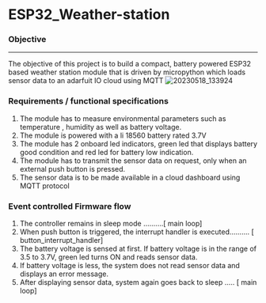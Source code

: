 # ESP32_Weather-station

### Objective
-----------------------------------------------------------------------------------------------------------------------------------------------------------------------
The objective of this project is to build a compact, battery powered ESP32 based weather station module that is driven by micropython which loads sensor data to an adarfuit IO cloud using MQTT
![20230518_133924](https://github.com/Aravind-Krishnadeva/ESP32_Weather-station/assets/26503600/8ee60086-a6c7-42ce-829d-e6a6d7a9b152)






### Requirements / functional specifications
1. The module has to measure environmental parameters such as temperature , humidity as well as battery voltage.
2. The module is powered with a li 18560 battery rated 3.7V
3. The module has 2 onboard led indicators, green led that displays battery good condition and  red led for battery low indication.
4. The module has to transmit the sensor data on request, only when an external push button is pressed.
5. The sensor data is to be made available in a cloud dashboard using MQTT protocol


### Event controlled Firmware flow
1. The controller remains in sleep mode ..........[ main loop]
2. When push button is triggered, the interrupt handler is executed.......... [ button_interrupt_handler]
3. The battery voltage is sensed at first. If battery voltage is in the range of 3.5 to 3.7V, green led turns ON and reads sensor data.
4. If battery voltage is less, the system does not read sensor data and displays an error message.
5. After displaying sensor data, system again goes back to sleep ..... [ main loop]


